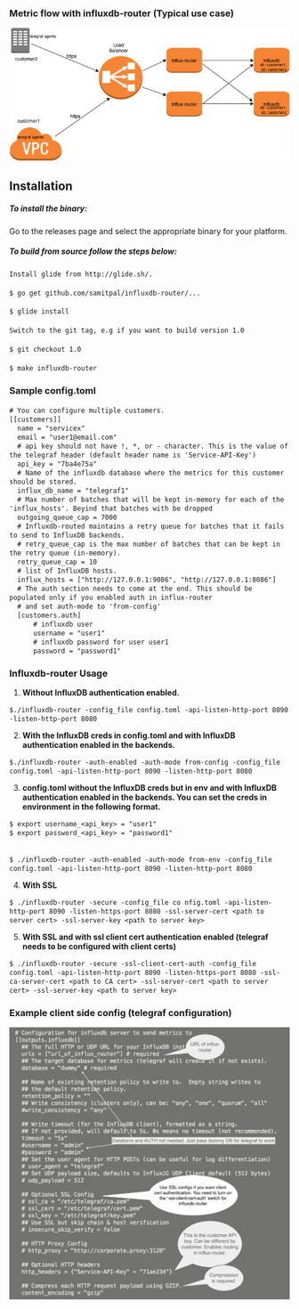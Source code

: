 ### Metric flow with influxdb-router (Typical use case)
![alt text](images/influx-router.png "Metric flow with influx-router")

Installation
-------------------
##### To install the binary:
Go to the releases page and select the appropriate binary for your platform.

##### To build from source follow the steps below: 

```sh
Install glide from http://glide.sh/.

$ go get github.com/samitpal/influxdb-router/...

$ glide install

Switch to the git tag, e.g if you want to build version 1.0

$ git checkout 1.0

$ make influxdb-router
```

### Sample config.toml
```
# You can configure multiple customers.
[[customers]]
  name = "servicex"
  email = "user1@email.com"
  # api key should not have !, *, or - character. This is the value of the telegraf header (default header name is 'Service-API-Key')
  api_key = "7ba4e75a"
  # Name of the influxdb database where the metrics for this customer should be stored.
  influx_db_name = "telegraf1"
  # Max number of batches that will be kept in-memory for each of the 'influx_hosts'. Beyind that batches with be dropped
  outgoing_queue_cap = 7000
  # Influxdb-routed maintains a retry queue for batches that it fails to send to InfluxDB backends.
  # retry_queue_cap is the max number of batches that can be kept in the retry queue (in-memory).
  retry_queue_cap = 10
  # list of InfluxDB hosts.
  influx_hosts = ["http://127.0.0.1:9086", "http://127.0.0.1:8086"]
  # The auth section needs to come at the end. This should be populated only if you enabled auth in influx-router
  # and set auth-mode to 'from-config'
  [customers.auth]
      # influxdb user
      username = "user1"
      # influxdb password for user user1
      password = "password1"
```

### Influxdb-router Usage
1. **Without InfluxDB authentication enabled.**
```
$./influxdb-router -config_file config.toml -api-listen-http-port 8090 -listen-http-port 8080
```

2. **With the InfluxDB creds in config.toml and with InfluxDB authentication enabled in the backends.**
```
$./influxdb-router -auth-enabled -auth-mode from-config -config_file config.toml -api-listen-http-port 8090 -listen-http-port 8080
```

3. **config.toml without the InfluxDB creds but in env and with InfluxDB authentication enabled in the backends. You can set the creds in environment in the following format.**

```
$ export username_<api_key> = "user1"
$ export password_<api_key> = "password1"


$ ./influxdb-router -auth-enabled -auth-mode from-env -config_file config.toml -api-listen-http-port 8090 -listen-http-port 8080
```

4. **With SSL**

```
$ ./influxdb-router -secure -config_file co nfig.toml -api-listen-http-port 8090 -listen-https-port 8080 -ssl-server-cert <path to server cert> -ssl-server-key <path to server key>
```
5. **With SSL and with ssl client cert authentication enabled (telegraf needs to be configured with client certs)**

```
$ ./influxdb-router -secure -ssl-client-cert-auth -config_file config.toml -api-listen-http-port 8090 -listen-https-port 8080 -ssl-ca-server-cert <path to CA cert> -ssl-server-cert <path to server cert> -ssl-server-key <path to server key>
```

### Example client side config (telegraf configuration)
![alt text](images/telegraf.png "Telegraf configuration")

